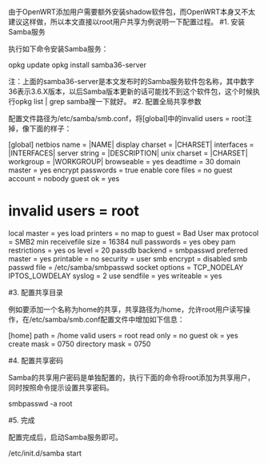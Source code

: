由于OpenWRT添加用户需要额外安装shadow软件包，而OpenWRT本身又不太建议这样做，所以本文直接以root用户共享为例说明一下配置过程。
#1. 安装Samba服务

执行如下命令安装Samba服务：

opkg update
opkg install samba36-server

注：上面的samba36-server是本文发布时的Samba服务软件包名称，其中数字36表示3.6.X版本，以后Samba版本更新的话可能找不到这个软件包，这个时候执行opkg list | grep samba搜一下就好。
#2. 配置全局共享参数

配置文件路径为/etc/samba/smb.conf，将[global]中的invalid users = root注掉，像下面的样子：

[global]
netbios name = |NAME|
display charset = |CHARSET|
interfaces = |INTERFACES|
server string = |DESCRIPTION|
unix charset = |CHARSET|
workgroup = |WORKGROUP|
browseable = yes
deadtime = 30
domain master = yes
encrypt passwords = true
enable core files = no
guest account = nobody
guest ok = yes
# invalid users = root
local master = yes
load printers = no
map to guest = Bad User
max protocol = SMB2
min receivefile size = 16384
null passwords = yes
obey pam restrictions = yes
os level = 20
passdb backend = smbpasswd
preferred master = yes
printable = no
security = user
smb encrypt = disabled
smb passwd file = /etc/samba/smbpasswd
socket options = TCP_NODELAY IPTOS_LOWDELAY
syslog = 2
use sendfile = yes
writeable = yes

#3. 配置共享目录

例如要添加一个名称为home的共享，共享路径为/home，允许root用户读写操作，在/etc/samba/smb.conf配置文件中增加如下信息：

[home]
path = /home
valid users = root
read only = no
guest ok = yes
create mask = 0750
directory mask = 0750

#4. 配置共享密码

Samba的共享用户密码是单独配置的，执行下面的命令将root添加为共享用户，同时按照命令提示设置共享密码。

smbpasswd -a root

#5. 完成

配置完成后，启动Samba服务即可。

/etc/init.d/samba start

